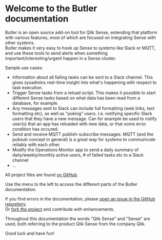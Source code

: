 # Welcome to the Butler documentation

Butler is an open source add-on tool for Qlik Sense, extending that platform with various features, most of which are focused on integrating Sense with other systems.   
Butler makes it very easy to hook up Sense to systems like Slack or MQTT, and use these tools to send alerts when something important/interesting/urgent happen in a Sense cluster.  

Sample use cases:  

* Information about all failing tasks can be sent to a Slack channel. This gives sysadmins real-time insight into what's happening with respect to task execution.
* Trigger Sense tasks from a reload script. This makes it possible to start different Sense tasks based on what data has been read from a database, for example.
* Any messages sent to Slack can include full formatting (web links, text formatting etc), as well as "poking" users. I.e. notifying specific Slack users that they have a 
new message. Can for example be used to notify user(s) that an app has reloaded with new data, or that some error condition has occured. 
* Send and receive MQTT publish-subscribe messages. MQTT (and the pubsub concept in general) is a great way for systems to communicate reliably with each other.
* Modify the Operations Monitor app to send a daily summary of daily/weekly/monthly active users, # of failed tasks etc to a Slack channel
* ...




All project files are found [on GitHub](https://github.com/mountaindude/butler).

Use the menu to the left to access the different parts of the Butler documentation.

If you find errors in the documentation, please [open an issue in the GitHub repository](https://github.com/mountaindude/butler/issues).  
Or [fork the project](https://github.com/mountaindude/butler/issues#fork-destination-box) and contribute with enhancements.
  

Throughout this documentation the words "Qlik Sense" and "Sense" are used, both referring to the product Qlik Sense from the company Qlik.

Good luck and have fun!
